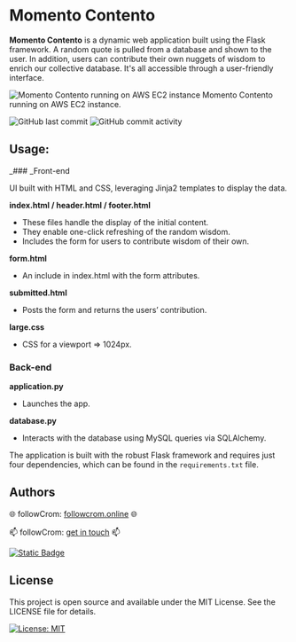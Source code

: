 # Momento Contento

**Momento Contento** is a dynamic web application built using the Flask framework. A random quote is pulled from a database and shown to the user. In addition, users can contribute their own nuggets of wisdom to enrich our collective database. It's all accessible through a user-friendly interface.

![Momento Contento running on AWS EC2 instance](https://www.followcrom.online/embeds/gh_domdom_readme.jpg "Momento Contento webpage")
Momento Contento running on AWS EC2 instance.

![GitHub last commit](https://img.shields.io/github/last-commit/followcrom/Momento-Contento) ![GitHub commit activity](https://img.shields.io/github/commit-activity/m/followcrom/Momento-Contento)

## Usage:

\_### \_Front-end

UI built with HTML and CSS, leveraging Jinja2 templates to display the data.

**index.html / header.html / footer.html**

- These files handle the display of the initial content.
- They enable one-click refreshing of the random wisdom.
- Includes the form for users to contribute wisdom of their own.

**form.html**

- An include in index.html with the form attributes.

**submitted.html**

- Posts the form and returns the users’ contribution.

**large.css**

- CSS for a viewport => 1024px.

### Back-end

**application.py**

- Launches the app.

**database.py**

- Interacts with the database using MySQL queries via SQLAlchemy.

The application is built with the robust Flask framework and requires just four dependencies, which can be found in the `requirements.txt` file.

## Authors

🌐 followCrom: [followcrom.online](https://followcrom.online/index.html) 🌐

📫 followCrom: [get in touch](https://followcrom.online/contact/contact.php) 📫

[![Static Badge](https://img.shields.io/badge/followcrom-.online-blue?style=for-the-badge)](http://followcrom.online)

## License

This project is open source and available under the MIT License. See the LICENSE file for details.

[![License: MIT](https://img.shields.io/badge/License-MIT-green.svg)](https://opensource.org/licenses/MIT)
